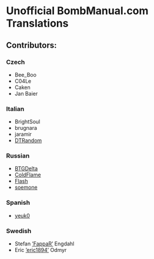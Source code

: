 Unofficial BombManual.com Translations
==============================

## Contributors:

### Czech
  * Bee_Boo
  * C04Le
  * Caken
  * Jan Baier

### Italian
  * BrightSoul
  * brugnara
  * jaramir
  * [DTRandom](http://github.io/DTRandom)
### Russian
  * [BTGDelta](http://steamcommunity.com/id/btgdelta/)
  * [ColdFlame](http://steamcommunity.com/id/flamecold/)
  * [Flash](http://steamcommunity.com/id/Flash2243/)
  * [soemone](http://steamcommunity.com/id/Weather_Wizard/)

### Spanish
  * [yeuk0](https://steamcommunity.com/id/yeuk0)

### Swedish
  * Stefan [’FappaR’](http://steamcommunity.com/id/FappaR) Engdahl
  * Eric [’eric1894’](http://steamcommunity.com/id/eric1894) Odmyr
